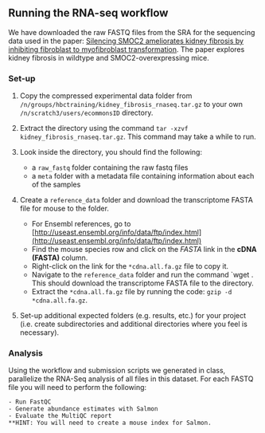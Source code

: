 ## Running the RNA-seq workflow

We have downloaded the raw FASTQ files from the SRA for the sequencing data used in the paper: [Silencing SMOC2 ameliorates kidney fibrosis by inhibiting fibroblast to myofibroblast transformation](https://pubmed.ncbi.nlm.nih.gov/28422762/). The paper explores kidney fibrosis in wildtype and SMOC2-overexpressing mice. 

### Set-up
1. Copy the compressed experimental data folder from `/n/groups/hbctraining/kidney_fibrosis_rnaseq.tar.gz` to your own `/n/scratch3/users/ecommonsID` directory.
2. Extract the directory using the command `tar -xzvf kidney_fibrosis_rnaseq.tar.gz`. This command may take a while to run.
3. Look inside the directory, you should find the following:

    - a `raw_fastq` folder containing the raw fastq files
    - a `meta` folder with a metadata file containing information about each of the samples
4. Create a `reference_data` folder and download the transcriptome FASTA file for mouse to the folder. 

    - For Ensembl references, go to [http://useast.ensembl.org/info/data/ftp/index.html](http://useast.ensembl.org/info/data/ftp/index.html)
    - Find the mouse species row and click on the *FASTA* link in the **cDNA (FASTA)** column. 
    - Right-click on the link for the `*cdna.all.fa.gz` file to copy it.
    - Navigate to the `reference_data` folder and run the command `wget <paste contents of link>. This should download the transcriptome FASTA file to the directory.
    - Extract the `*cdna.all.fa.gz` file by running the code: `gzip -d *cdna.all.fa.gz`.
5. Set-up additional expected folders (e.g. results, etc.) for your project (i.e. create subdirectories and additional directories where you feel is necessary). 

### Analysis
Using the workflow and submission scripts we generated in class, parallelize the RNA-Seq analysis of all files in this dataset. For each FASTQ file you will need to perform the following:

    - Run FastQC
    - Generate abundance estimates with Salmon
    - Evaluate the MultiQC report
    **HINT: You will need to create a mouse index for Salmon. 
